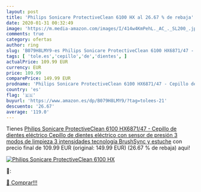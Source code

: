 ```yaml
---
layout: post
title: 'Philips Sonicare ProtectiveClean 6100 HX al 26.67 % de rebaja'
date: 2020-01-31 00:32:49
image: 'https://m.media-amazon.com/images/I/414w4KmPehL._AC_._SL200_.jpg'
comments: true
category: ofertas
author: ring
slug: 'B079H8LMY9-es Philips Sonicare ProtectiveClean 6100 HX6871/47 - Cepillo...'
tags: [ 'tole.es','cepillo','de','dientes', ]
actualPrice: 109.99 EUR
currency: EUR
price: 109.99
comparePrice: 149.99 EUR
prodname: 'Philips Sonicare ProtectiveClean 6100 HX6871/47 - Cepillo de dientes eléctrico  Cepillo de dientes eléctrico con sensor de presión  3 modos de limpieza  3 intensidades  tecnología BrushSync y estuche'
country: 'es'
flag: '🇪🇸'
buyurl: 'https://www.amazon.es/dp/B079H8LMY9/?tag=tolees-21'
descuento: '26.67'
average: '119.0'
---
```


Tienes [Philips Sonicare ProtectiveClean 6100 HX6871/47 - Cepillo de dientes eléctrico  Cepillo de dientes eléctrico con sensor de presión  3 modos de limpieza  3 intensidades  tecnología BrushSync y estuche](https://www.amazon.es/dp/B079H8LMY9/?tag=tolees-21) con precio final de  109.99 EUR (original: 149.99 EUR) (26.67 %  de rebaja) aqui!

[![Philips Sonicare ProtectiveClean 6100 HX](https://m.media-amazon.com/images/I/414w4KmPehL._AC_._SL200_.jpg)](https://www.amazon.es/dp/B079H8LMY9/?tag=tolees-21)

🔎:


[🛒 Comprar!!!](https://www.amazon.es/dp/B079H8LMY9/?tag=tolees-21)
